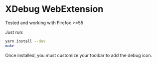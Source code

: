 # XDebug WebExtension

Tested and working with Firefox >=55

Just run:

```sh
yarn install --dev
make
```

Once installed, you must customize your toolbar to add the debug icon.
